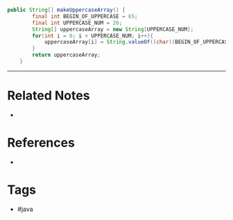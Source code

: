 ```java
public String[] makeUppercaseArray() {
        final int BEGIN_OF_UPPERCASE = 65;
        final int UPPERCASE_NUM = 26;
        String[] uppercaseArray = new String[UPPERCASE_NUM];
        for(int i = 0; i < UPPERCASE_NUM; i++){
            uppercaseArray[i] = String.valueOf((char)(BEGIN_OF_UPPERCASE + i));
        }
        return uppercaseArray;
    }
```

---
# Related Notes
- 

# References
- 

# Tags
- #java 